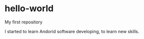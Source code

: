 # hello-world
My first repository

I started to learn Andorid software developing, to learn new skills.

